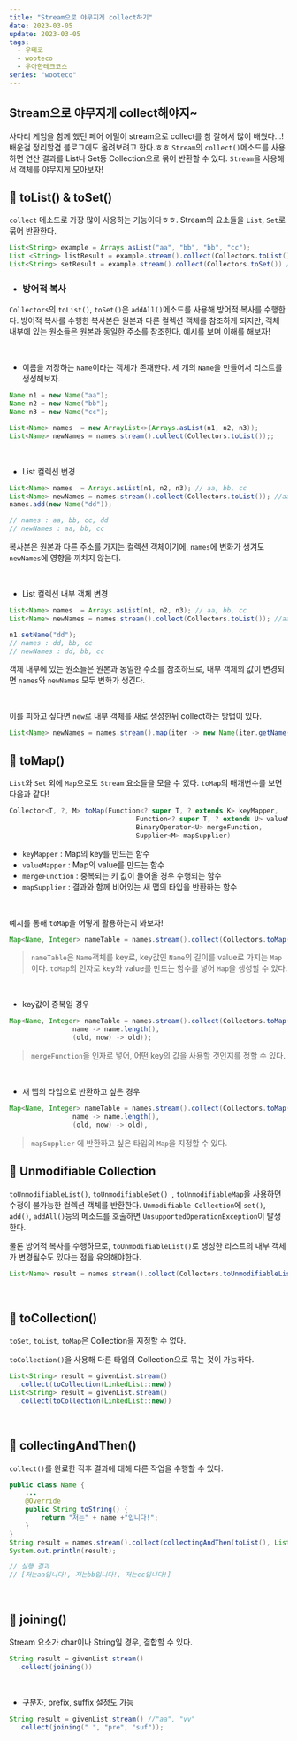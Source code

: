 ```yaml
---
title: "Stream으로 야무지게 collect하기"
date: 2023-03-05
update: 2023-03-05
tags:
  - 우테코
  - wooteco
  - 우아한테크코스
series: "wooteco"
---
```


## Stream으로 야무지게 collect해야지~

사다리 게임을 함께 했던 페어 에밀이 stream으로 collect를 참 잘해서 많이 배웠다...! 배운걸 정리할겸 블로그에도 올려보려고 한다.ㅎㅎ
`Stream`의 `collect()`메소드를 사용하면 연산 결과를 List나 Set등 Collection으로 묶어 반환할 수 있다. `Stream`을 사용해서 객체를 야무지게 모아보자!

## 📌 toList() & toSet()

`collect` 메소드로 가장 많이 사용하는 기능이다ㅎㅎ. Stream의 요소들을 `List`, `Set`로 묶어 반환한다.

```java
List<String> example = Arrays.asList("aa", "bb", "bb", "cc");
List <String> listResult = example.stream().collect(Collectors.toList()); // aa, bb, bb, cc
List<String> setResult = example.stream().collect(Collectors.toSet()) // aa, bb, cc

```

- ### 방어적 복사

`Collectors`의 `toList()`, `toSet()`은 `addAll()`메소드를 사용해 방어적 복사를 수행한다. 방어적 복사를 수행한 복사본은 원본과 다른 컬렉션 객체를 참조하게 되지만, 객체 내부에 있는 원소들은 원본과 동일한 주소를 참조한다. 예시를 보며 이해를 해보자!

<br/>

- 이름을 저장하는 `Name`이라는 객체가 존재한다. 세 개의 `Name`을 만들어서 리스트를 생성해보자.

```java
Name n1 = new Name("aa");
Name n2 = new Name("bb");
Name n3 = new Name("cc");

List<Name> names  = new ArrayList<>(Arrays.asList(n1, n2, n3));
List<Name> newNames = names.stream().collect(Collectors.toList());;
```

<br/>

- List 컬렉션 변경

```java
List<Name> names  = Arrays.asList(n1, n2, n3); // aa, bb, cc
List<Name> newNames = names.stream().collect(Collectors.toList()); //aa, bb, cc
names.add(new Name("dd"));

// names : aa, bb, cc, dd
// newNames : aa, bb, cc
```

복사본은 원본과 다른 주소를 가지는 컬렉션 객체이기에, `names`에 변화가 생겨도 `newNames`에 영향을 끼치지 않는다.

<br/>

- List 컬렉션 내부 객체 변경

```java
List<Name> names  = Arrays.asList(n1, n2, n3); // aa, bb, cc
List<Name> newNames = names.stream().collect(Collectors.toList()); //aa, bb, cc

n1.setName("dd");
// names : dd, bb, cc
// newNames : dd, bb, cc
```

객체 내부에 있는 원소들은 원본과 동일한 주소를 참조하므로, 내부 객체의 값이 변경되면 `names`와 `newNames` 모두 변화가 생긴다.

<br/>

이를 피하고 싶다면 `new`로 내부 객체를 새로 생성한뒤 collect하는 방법이 있다.

```java
List<Name> newNames = names.stream().map(iter -> new Name(iter.getName())).collect(Collectors.toUnmodifiableList());
```

## 📌 toMap()

`List`와 `Set` 외에 `Map`으로도 `Stream` 요소들을 모을 수 있다. `toMap`의 매개변수를 보면 다음과 같다!

```java
Collector<T, ?, M> toMap(Function<? super T, ? extends K> keyMapper,
                                Function<? super T, ? extends U> valueMapper,
                                BinaryOperator<U> mergeFunction,
                                Supplier<M> mapSupplier)
```

- `keyMapper` : Map의 key를 만드는 함수
- `valueMapper` : Map의 value를 만드는 함수
- `mergeFunction` : 중복되는 키 값이 들어올 경우 수행되는 함수
- `mapSupplier` : 결과와 함께 비어있는 새 맵의 타입을 반환하는 함수

<br/>

예시를 통해 `toMap`을 어떻게 활용하는지 봐보자!

```java
Map<Name, Integer> nameTable = names.stream().collect(Collectors.toMap(name -> name, name -> name.length());
```

> `nameTable`은 `Name`객체를 key로, key값인 `Name`의 길이를 value로 가지는 `Map`이다. `toMap`의 인자로 key와 value를 만드는 함수를 넣어 `Map`을 생성할 수 있다.

<br/>

- key값이 중복일 경우

```java
Map<Name, Integer> nameTable = names.stream().collect(Collectors.toMap(name -> name,
                name -> name.length(),
                (old, now) -> old));
```

> `mergeFunction`을 인자로 넣어, 어떤 key의 값을 사용할 것인지를 정할 수 있다.

<br/>

- 새 맵의 타입으로 반환하고 싶은 경우

```java
Map<Name, Integer> nameTable = names.stream().collect(Collectors.toMap(name -> name,
                name -> name.length(),
                (old, now) -> old),              					               LinkedHashMap::new);
```

> `mapSupplier` 에 반환하고 싶은 타입의 `Map`을 지정할 수 있다.

## 📌 Unmodifiable Collection

`toUnmodifiableList()`, `toUnmodifiableSet() `, `toUnmodifiableMap`을 사용하면 수정이 불가능한 컬렉션 객체를 반환한다. `Unmodifiable Collection`에 `set()`, `add()`, `addAll()`등의 메소드를 호출하면 `UnsupportedOperationException`이 발생한다.

물론 방어적 복사를 수행하므로, `toUnmodifiableList()`로 생성한 리스트의 내부 객체가 변경될수도 있다는 점을 유의해야한다.

```java
List<Name> result = names.stream().collect(Collectors.toUnmodifiableList());
```

<br/>

## 📌 toCollection()

`toSet`, `toList`, `toMap`은 Collection을 지정할 수 없다.

`toCollection()`을 사용해 다른 타입의 Collection으로 묶는 것이 가능하다.

```java
List<String> result = givenList.stream()
  .collect(toCollection(LinkedList::new))
List<String> result = givenList.stream()
  .collect(toCollection(LinkedList::new))
```

<br/>

## 📌 collectingAndThen()

`collect()`를 완료한 직후 결과에 대해 다른 작업을 수행할 수 있다.

```java
public class Name {
	...
    @Override
    public String toString() {
        return "저는" + name +"입니다!";
    }
}
String result = names.stream().collect(collectingAndThen(toList(), List::toString));
System.out.println(result);

// 실행 결과
// [저는aa입니다!, 저는bb입니다!, 저는cc입니다!]
```

<br/>

## 📌 joining()

Stream 요소가 char이나 String일 경우, 결합할 수 있다.

```java
String result = givenList.stream()
  .collect(joining())
```

<br/>

- 구분자, prefix, suffix 설정도 가능

```java
String result = givenList.stream() //"aa", "vv"
  .collect(joining(" ", "pre", "suf"));
```
